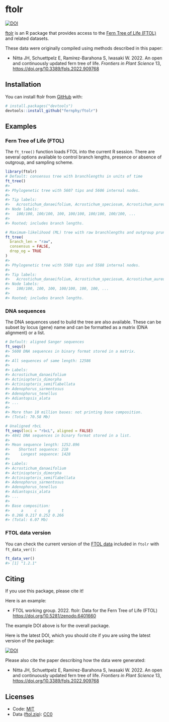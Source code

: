 
<!-- README.md is generated from README.Rmd. Please edit that file -->

# ftolr

<!-- badges: start -->

[![DOI](https://zenodo.org/badge/475787005.svg)](https://zenodo.org/badge/latestdoi/475787005)
<!-- badges: end -->

[ftolr](https://fernphy.github.io/ftolr/) is an R package that provides
access to the [Fern Tree of Life (FTOL)](https://fernphy.github.io/) and
related datasets.

These data were originally compiled using methods described in this
paper:

- Nitta JH, Schuettpelz E, Ramírez-Barahona S, Iwasaki W. 2022. An open
  and continuously updated fern tree of life. *Frontiers in Plant
  Science* 13, <https://doi.org/10.3389/fpls.2022.909768>

## Installation

You can install ftolr from [GitHub](https://github.com/) with:

``` r
# install.packages("devtools")
devtools::install_github("fernphy/ftolr")
```

## Examples

### Fern Tree of Life (FTOL)

The `ft_tree()` function loads FTOL into the current R session. There
are several options available to control branch lengths, presence or
absence of outgroup, and sampling scheme.

``` r
library(ftolr)
# Default: consensus tree with branchlengths in units of time
ft_tree()
#> 
#> Phylogenetic tree with 5607 tips and 5606 internal nodes.
#> 
#> Tip labels:
#>   Acrostichum_danaeifolium, Acrostichum_speciosum, Acrostichum_aureum, Ceratopteris_richardii, Ceratopteris_cornuta, Ceratopteris_chunii, ...
#> Node labels:
#>   100/100, 100/100, 100, 100/100, 100/100, 100/100, ...
#> 
#> Rooted; includes branch lengths.

# Maximum-likelihood (ML) tree with raw branchlengths and outgroup pruned
ft_tree(
  branch_len = "raw",
  consensus = FALSE,
  drop_og = TRUE
) 
#> 
#> Phylogenetic tree with 5589 tips and 5588 internal nodes.
#> 
#> Tip labels:
#>   Acrostichum_danaeifolium, Acrostichum_speciosum, Acrostichum_aureum, Ceratopteris_richardii, Ceratopteris_cornuta, Ceratopteris_chunii, ...
#> Node labels:
#>   100/100, 100, 100, 100/100, 100, 100, ...
#> 
#> Rooted; includes branch lengths.
```

### DNA sequences

The DNA sequences used to build the tree are also available. These can
be subset by locus (gene) name and can be formatted as a matrix (DNA
alignment) or a list.

``` r
# Default: aligned Sanger sequences
ft_seqs()
#> 5608 DNA sequences in binary format stored in a matrix.
#> 
#> All sequences of same length: 12586 
#> 
#> Labels:
#> Acrostichum_danaeifolium
#> Actiniopteris_dimorpha
#> Actiniopteris_semiflabellata
#> Adenophorus_sarmentosus
#> Adenophorus_tenellus
#> Adiantopsis_alata
#> ...
#> 
#> More than 10 million bases: not printing base composition.
#> (Total: 70.58 Mb)

# Unaligned rbcL
ft_seqs(loci = "rbcL", aligned = FALSE)
#> 4841 DNA sequences in binary format stored in a list.
#> 
#> Mean sequence length: 1252.896 
#>    Shortest sequence: 210 
#>     Longest sequence: 1428 
#> 
#> Labels:
#> Acrostichum_danaeifolium
#> Actiniopteris_dimorpha
#> Actiniopteris_semiflabellata
#> Adenophorus_sarmentosus
#> Adenophorus_tenellus
#> Adiantopsis_alata
#> ...
#> 
#> Base composition:
#>     a     c     g     t 
#> 0.266 0.217 0.252 0.266 
#> (Total: 6.07 Mb)
```

### FTOL data version

You can check the current version of the [FTOL
data](https://github.com/fernphy/ftol_data) included in `ftolr` with
`ft_data_ver()`:

``` r
ft_data_ver()
#> [1] "1.2.1"
```

## Citing

If you use this package, please cite it!

Here is an example:

- FTOL working group. 2022. ftolr: Data for the Fern Tree of Life (FTOL)
  <https://doi.org/10.5281/zenodo.6401660>

The example DOI above is for the overall package.

Here is the latest DOI, which you should cite if you are using the
latest version of the package:

[![DOI](https://zenodo.org/badge/475787005.svg)](https://zenodo.org/badge/latestdoi/475787005)

Please also cite the paper describing how the data were generated:

- Nitta JH, Schuettpelz E, Ramírez-Barahona S, Iwasaki W. 2022. An open
  and continuously updated fern tree of life. *Frontiers in Plant
  Science* 13, <https://doi.org/10.3389/fpls.2022.909768>

## Licenses

- Code: [MIT](LICENSE)
- Data ([ftol.zip](data-raw/ftol.zip)):
  [CC0](https://creativecommons.org/publicdomain/zero/1.0/)
